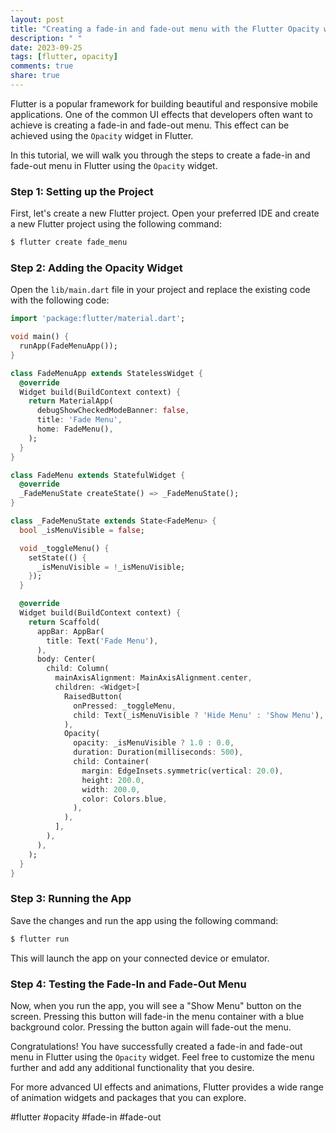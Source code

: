```yaml
---
layout: post
title: "Creating a fade-in and fade-out menu with the Flutter Opacity widget"
description: " "
date: 2023-09-25
tags: [flutter, opacity]
comments: true
share: true
---
```


Flutter is a popular framework for building beautiful and responsive mobile applications. One of the common UI effects that developers often want to achieve is creating a fade-in and fade-out menu. This effect can be achieved using the `Opacity` widget in Flutter.

In this tutorial, we will walk you through the steps to create a fade-in and fade-out menu in Flutter using the `Opacity` widget.

### Step 1: Setting up the Project

First, let's create a new Flutter project. Open your preferred IDE and create a new Flutter project using the following command:

```dart
$ flutter create fade_menu
```

### Step 2: Adding the Opacity Widget

Open the `lib/main.dart` file in your project and replace the existing code with the following code:

```dart
import 'package:flutter/material.dart';

void main() {
  runApp(FadeMenuApp());
}

class FadeMenuApp extends StatelessWidget {
  @override
  Widget build(BuildContext context) {
    return MaterialApp(
      debugShowCheckedModeBanner: false,
      title: 'Fade Menu',
      home: FadeMenu(),
    );
  }
}

class FadeMenu extends StatefulWidget {
  @override
  _FadeMenuState createState() => _FadeMenuState();
}

class _FadeMenuState extends State<FadeMenu> {
  bool _isMenuVisible = false;

  void _toggleMenu() {
    setState(() {
      _isMenuVisible = !_isMenuVisible;
    });
  }

  @override
  Widget build(BuildContext context) {
    return Scaffold(
      appBar: AppBar(
        title: Text('Fade Menu'),
      ),
      body: Center(
        child: Column(
          mainAxisAlignment: MainAxisAlignment.center,
          children: <Widget>[
            RaisedButton(
              onPressed: _toggleMenu,
              child: Text(_isMenuVisible ? 'Hide Menu' : 'Show Menu'),
            ),
            Opacity(
              opacity: _isMenuVisible ? 1.0 : 0.0,
              duration: Duration(milliseconds: 500),
              child: Container(
                margin: EdgeInsets.symmetric(vertical: 20.0),
                height: 200.0,
                width: 200.0,
                color: Colors.blue,
              ),
            ),
          ],
        ),
      ),
    );
  }
}
```

### Step 3: Running the App

Save the changes and run the app using the following command:

```dart
$ flutter run
```

This will launch the app on your connected device or emulator.

### Step 4: Testing the Fade-In and Fade-Out Menu

Now, when you run the app, you will see a "Show Menu" button on the screen. Pressing this button will fade-in the menu container with a blue background color. Pressing the button again will fade-out the menu.

Congratulations! You have successfully created a fade-in and fade-out menu in Flutter using the `Opacity` widget. Feel free to customize the menu further and add any additional functionality that you desire.

For more advanced UI effects and animations, Flutter provides a wide range of animation widgets and packages that you can explore.

#flutter #opacity #fade-in #fade-out